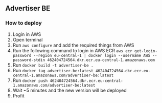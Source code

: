 ## Advertiser BE
### How to deploy
1. Login in AWS
2. Open terminal
3. Run `aws configure` and add the required things from AWS
4. Run the following command to login in AWS ECR `aws ecr get-login-password --region eu-central-1 | docker login --username AWS --password-stdin 462404724564.dkr.ecr.eu-central-1.amazonaws.com`
5. Run `docker build -t advertiser-be .`
6. Run `docker tag advertiser-be:latest 462404724564.dkr.ecr.eu-central-1.amazonaws.com/advertiser-be:latest`
7. Run `docker push 462404724564.dkr.ecr.eu-central-1.amazonaws.com/advertiser-be:latest`
8. Wait ~5 minutes and the new version will be deployed
9. Profit